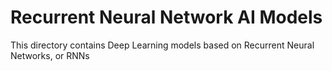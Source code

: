 # Recurrent Neural Network AI Models

This directory contains Deep Learning models based on Recurrent Neural Networks, or RNNs
